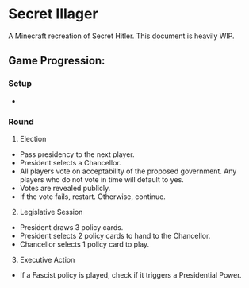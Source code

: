 # Secret Illager

A Minecraft recreation of Secret Hitler. This document is heavily WIP.

## Game Progression:
### Setup
  * 

### Round
1. Election
  * Pass presidency to the next player.
  * President selects a Chancellor.
  * All players vote on acceptability of the proposed government. Any players who do not vote in time will default to yes.
  * Votes are revealed publicly.
  * If the vote fails, restart. Otherwise, continue.
2. Legislative Session
  * President draws 3 policy cards.
  * President selects 2 policy cards to hand to the Chancellor.
  * Chancellor selects 1 policy card to play.
3. Executive Action
  * If a Fascist policy is played, check if it triggers a Presidential Power.
